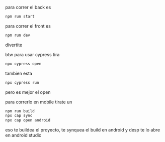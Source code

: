para correr el back es
```bash
npm run start
```

para correr el front es
```bash
npm run dev
```
divertite

btw para usar cypress tira
```bash
npx cypress open
```
tambien esta
```bash
npx cypress run
```
pero es mejor el open


para correrlo en mobile tirate un
```bash
npm run build
npx cap sync
npx cap open android
```

eso te buildea el proyecto, te synquea el build en android y desp te lo abre en android studio